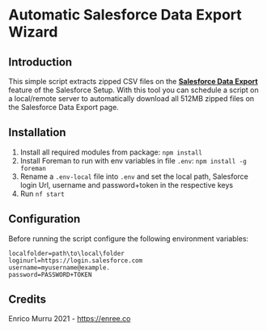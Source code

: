# Automatic Salesforce Data Export Wizard

## Introduction

This simple script extracts zipped CSV files on the [**Salesforce Data Export**](https://help.salesforce.com/articleView?id=admin_exportdata.htm&type=5) feature of the Salesforce Setup.
With this tool you can schedule a script on a local/remote server to automatically download all 512MB zipped files on the Salesforce Data Export page.

## Installation 
1. Install all required modules from package: `npm install`
2. Install Foreman to run with env variables in file `.env`: `npm install -g foreman` 
3. Rename a `.env-local` file into `.env` and set the local path, Salesforce login Url, username and password+token in the respective keys
4. Run `nf start`

## Configuration
Before running the script configure the following environment variables:
```
localfolder=path\to\local\folder
loginurl=https://login.salesforce.com
username=myusername@example.
password=PASSWORD+TOKEN
```

## Credits
Enrico Murru 2021 - https://enree.co
